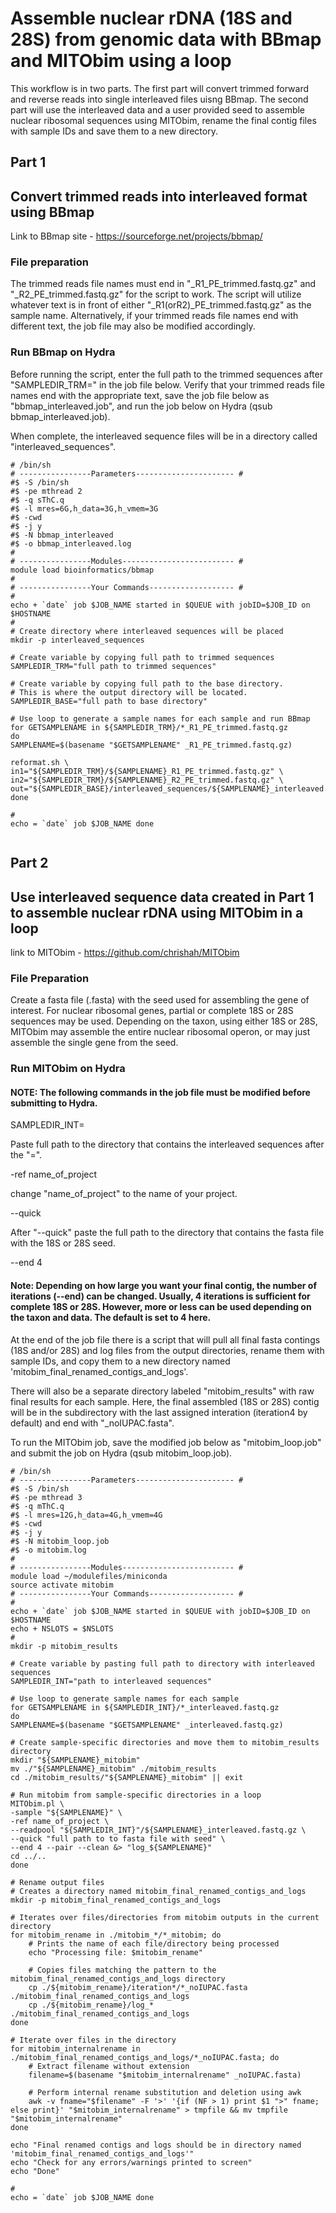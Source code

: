 # Assemble nuclear rDNA (18S and 28S) from genomic data with BBmap and MITObim using a loop
This workflow is in two parts. The first part will convert trimmed forward and reverse reads into single interleaved files uisng BBmap. The second part will use the interleaved data and a user provided seed to assemble nuclear ribosomal sequences using MITObim, rename the final contig files with sample IDs and save them to a new directory. 

## Part 1
## Convert trimmed reads into interleaved format using BBmap
Link to BBmap site - https://sourceforge.net/projects/bbmap/
### File preparation
The trimmed reads file names must end in "_R1_PE_trimmed.fastq.gz" and "_R2_PE_trimmed.fastq.gz" for the script to work. The script will utilize whatever text is in front of either "_R1(orR2)_PE_trimmed.fastq.gz" as the sample name. Alternatively, if your trimmed reads file names end with different text, the job file may also be modified accordingly. 

### Run BBmap on Hydra 
Before running the script, enter the full path to the trimmed sequences after "SAMPLEDIR_TRM=" in the job file below.
Verify that your trimmed reads file names end with the appropriate text, save the job file below as "bbmap_interleaved.job", and run the job below on Hydra (qsub bbmap_interleaved.job).

When complete, the interleaved sequence files will be in a directory called "interleaved_sequences".

```
# /bin/sh
# ----------------Parameters---------------------- #
#$ -S /bin/sh
#$ -pe mthread 2
#$ -q sThC.q
#$ -l mres=6G,h_data=3G,h_vmem=3G
#$ -cwd
#$ -j y
#$ -N bbmap_interleaved
#$ -o bbmap_interleaved.log
#
# ----------------Modules------------------------- #
module load bioinformatics/bbmap
#
# ----------------Your Commands------------------- #
#
echo + `date` job $JOB_NAME started in $QUEUE with jobID=$JOB_ID on $HOSTNAME
#
# Create directory where interleaved sequences will be placed
mkdir -p interleaved_sequences

# Create variable by copying full path to trimmed sequences
SAMPLEDIR_TRM="full path to trimmed sequences"

# Create variable by copying full path to the base directory.
# This is where the output directory will be located.
SAMPLEDIR_BASE="full path to base directory"

# Use loop to generate a sample names for each sample and run BBmap 
for GETSAMPLENAME in ${SAMPLEDIR_TRM}/*_R1_PE_trimmed.fastq.gz
do
SAMPLENAME=$(basename "$GETSAMPLENAME" _R1_PE_trimmed.fastq.gz)

reformat.sh \
in1="${SAMPLEDIR_TRM}/${SAMPLENAME}_R1_PE_trimmed.fastq.gz" \
in2="${SAMPLEDIR_TRM}/${SAMPLENAME}_R2_PE_trimmed.fastq.gz" \
out="${SAMPLEDIR_BASE}/interleaved_sequences/${SAMPLENAME}_interleaved.fastq.gz"
done

#
echo = `date` job $JOB_NAME done


```

## Part 2
## Use interleaved sequence data created in Part 1 to assemble nuclear rDNA using MITObim in a loop
link to MITObim - https://github.com/chrishah/MITObim
### File Preparation
Create a fasta file (.fasta) with the seed used for assembling the gene of interest. For nuclear ribosomal genes, partial or complete 18S or 28S sequences may be used. Depending on the taxon, using either 18S or 28S, MITObim may assemble the entire nuclear ribosomal operon, or may just assemble the single gene from the seed. 
 
### Run MITObim on Hydra
#### NOTE: The following commands in the job file must be modified before submitting to Hydra.

SAMPLEDIR_INT=

Paste full path to the directory that contains the interleaved sequences after the "=".

-ref name_of_project 

change "name_of_project" to the name of your project.

--quick 

After "--quick" paste the full path to the directory that contains the fasta file with the 18S or 28S seed.

--end 4 

#### Note: Depending on how large you want your final contig, the number of iterations (--end) can be changed. Usually, 4 iterations is sufficient for complete 18S or 28S. However, more or less can be used depending on the taxon and data. The default is set to 4 here.

At the end of the job file there is a script that will pull all final fasta contings (18S and/or 28S) and log files from the output directories, rename them with sample IDs, and copy them to a new directory named 'mitobim_final_renamed_contigs_and_logs'.

There will also be a separate directory labeled "mitobim_results" with raw final results for each sample. Here, the final assembled (18S or 28S) contig will be in the subdirectory with the last assigned interation (iteration4 by default) and end with "_noIUPAC.fasta". 

To run the MITObim job, save the modified job below as "mitobim_loop.job" and submit the job on Hydra (qsub mitobim_loop.job).


```
# /bin/sh
# ----------------Parameters---------------------- #
#$ -S /bin/sh
#$ -pe mthread 3
#$ -q mThC.q
#$ -l mres=12G,h_data=4G,h_vmem=4G
#$ -cwd
#$ -j y
#$ -N mitobim_loop.job
#$ -o mitobim.log
#
# ----------------Modules------------------------- #
module load ~/modulefiles/miniconda
source activate mitobim
# ----------------Your Commands------------------- #
#
echo + `date` job $JOB_NAME started in $QUEUE with jobID=$JOB_ID on $HOSTNAME
echo + NSLOTS = $NSLOTS
#
mkdir -p mitobim_results

# Create variable by pasting full path to directory with interleaved sequences
SAMPLEDIR_INT="path to interleaved sequences"

# Use loop to generate sample names for each sample  
for GETSAMPLENAME in ${SAMPLEDIR_INT}/*_interleaved.fastq.gz
do
SAMPLENAME=$(basename "$GETSAMPLENAME" _interleaved.fastq.gz)

# Create sample-specific directories and move them to mitobim_results directory
mkdir "${SAMPLENAME}_mitobim"
mv ./"${SAMPLENAME}_mitobim" ./mitobim_results
cd ./mitobim_results/"${SAMPLENAME}_mitobim" || exit

# Run mitobim from sample-specific directories in a loop
MITObim.pl \
-sample "${SAMPLENAME}" \
-ref name_of_project \
--readpool "${SAMPLEDIR_INT}"/${SAMPLENAME}_interleaved.fastq.gz \
--quick "full path to to fasta file with seed" \
--end 4 --pair --clean &> "log_${SAMPLENAME}"
cd ../..
done

# Rename output files
# Creates a directory named mitobim_final_renamed_contigs_and_logs
mkdir -p mitobim_final_renamed_contigs_and_logs 

# Iterates over files/directories from mitobim outputs in the current directory
for mitobim_rename in ./mitobim_*/*_mitobim; do
    # Prints the name of each file/directory being processed
    echo "Processing file: $mitobim_rename"

    # Copies files matching the pattern to the mitobim_final_renamed_contigs_and_logs directory
    cp ./${mitobim_rename}/iteration*/*_noIUPAC.fasta ./mitobim_final_renamed_contigs_and_logs
    cp ./${mitobim_rename}/log_* ./mitobim_final_renamed_contigs_and_logs
done

# Iterate over files in the directory
for mitobim_internalrename in ./mitobim_final_renamed_contigs_and_logs/*_noIUPAC.fasta; do
    # Extract filename without extension
    filename=$(basename "$mitobim_internalrename" _noIUPAC.fasta)

    # Perform internal rename substitution and deletion using awk
    awk -v fname="$filename" -F '>' '{if (NF > 1) print $1 ">" fname; else print}' "$mitobim_internalrename" > tmpfile && mv tmpfile "$mitobim_internalrename"
done

echo "Final renamed contigs and logs should be in directory named 'mitobim_final_renamed_contigs_and_logs'"
echo "Check for any errors/warnings printed to screen"
echo "Done"

#
echo = `date` job $JOB_NAME done


```


